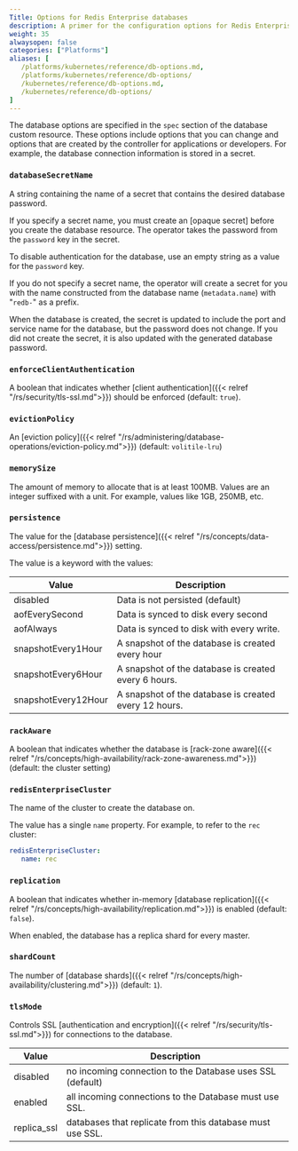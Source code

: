 ```yaml
---
Title: Options for Redis Enterprise databases
description: A primer for the configuration options for Redis Enterprise database custom resource definitions.
weight: 35
alwaysopen: false
categories: ["Platforms"]
aliases: [
   /platforms/kubernetes/reference/db-options.md,
   /platforms/kubernetes/reference/db-options/
   /kubernetes/reference/db-options.md,
   /kubernetes/reference/db-options/
]
---
```


The database options are specified in the `spec` section of the database custom resource.
These options include options that you can change and options that are created by the controller for applications or developers. For example, the database connection information is stored in a secret.

### `databaseSecretName`

A string containing the name of a secret that contains the desired database password.

If you specify a secret name, you must create an [opaque secret] before you create the
database resource. The operator takes the password from the `password` key in the secret.

To disable authentication for the database,  use an empty string as a value for the `password` key.

If you do not specify a secret name, the operator will create a secret for you with the name
constructed from the database name (`metadata.name`) with "`redb-`" as a prefix.

When the database is created, the secret is updated to include the port and service name for the database,
but the password does not change. If you did not create the secret, it is
also updated with the generated database password.

### `enforceClientAuthentication`

A boolean that indicates whether [client authentication]({{< relref "/rs/security/tls-ssl.md">}}) should be enforced (default: `true`).

### `evictionPolicy`

An [eviction policy]({{< relref "/rs/administering/database-operations/eviction-policy.md">}}) (default: `volitile-lru`)

### `memorySize`

The amount of memory to allocate that is at least 100MB. Values are an integer
suffixed with a unit. For example, values like 1GB, 250MB, etc.

### `persistence`

The value for the [database persistence]({{< relref "/rs/concepts/data-access/persistence.md">}}) setting.

The value is a keyword with the values:

| Value | Description |
| ----- | ----------- |
| disabled | Data is not persisted (default) |
| aofEverySecond | Data is synced to disk every second |
| aofAlways | Data is synced to disk with every write. |
| snapshotEvery1Hour | A snapshot of the database is created every hour |
| snapshotEvery6Hour | A snapshot of the database is created every 6 hours. |
| snapshotEvery12Hour | A snapshot of the database is created every 12 hours. |

### `rackAware`

A boolean that indicates whether the database is [rack-zone aware]({{< relref "/rs/concepts/high-availability/rack-zone-awareness.md">}}) (default: the cluster setting)

### `redisEnterpriseCluster`

The name of the cluster to create the database on.

The value has a single `name` property.
For example, to refer to the `rec` cluster:

```YAML
redisEnterpriseCluster:
   name: rec
```

### `replication`

A boolean that indicates whether in-memory [database replication]({{< relref "/rs/concepts/high-availability/replication.md">}}) is enabled (default: `false`).

When enabled, the database has a replica shard for every master.

### `shardCount`

The number of [database shards]({{< relref "/rs/concepts/high-availability/clustering.md">}}) (default: `1`).

### `tlsMode`

Controls SSL [authentication and encryption]({{< relref "/rs/security/tls-ssl.md">}}) for connections to the database.

| Value | Description |
| ----- | ----------- |
| disabled | no incoming connection to the Database uses SSL (default) |
| enabled | all incoming connections to the Database must use SSL. |
| replica_ssl | databases that replicate from this database must use SSL. |
